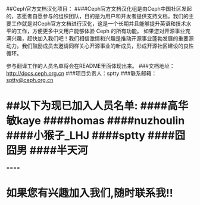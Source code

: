 ##Ceph官方文档汉化项目：
####Ceph官方文档汉化组是由Ceph中国社区发起的，志愿者自愿参与的组织团队，目的是为用户和开发者提供支持文档。我们的主要工作就是对Ceph官方文档进行汉化，这是一个长期并且能够提升英语和技术水平的工作，方便更多中文用户能够体验 Ceph 的所有功能。
如果您对开源事业充满兴趣，赶快加入我们吧！我们相信激情和兴趣是推动开源事业蓬勃发展的重要源动力。我们鼓励成员去邀请同样关心开源事业的新成员，形成开源社区建设的良性循环。

参与翻译工作的人员名单将会在README里面体现出来。
###文档地址：http://docs.ceph.org.cn
###项目负责人：sptty
###联系邮箱：sptty@ceph.org.cn‍

##以下为现已加入人员名单:
####高华敏kaye
####homas
####nuzhoulin
####小猴子_LHJ
####sptty
####囧囧男
####半天河
=======
====
# 如果您有兴趣加入我们,随时联系我!!
